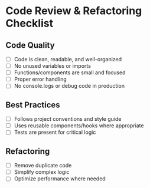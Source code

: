 # Code Review & Refactoring Checklist

## Code Quality
- [ ] Code is clean, readable, and well-organized
- [ ] No unused variables or imports
- [ ] Functions/components are small and focused
- [ ] Proper error handling
- [ ] No console.logs or debug code in production

## Best Practices
- [ ] Follows project conventions and style guide
- [ ] Uses reusable components/hooks where appropriate
- [ ] Tests are present for critical logic

## Refactoring
- [ ] Remove duplicate code
- [ ] Simplify complex logic
- [ ] Optimize performance where needed 